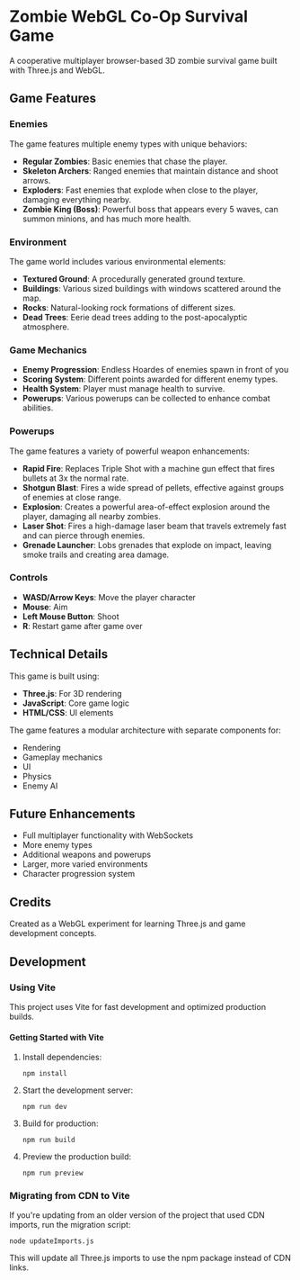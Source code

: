 # Zombie WebGL Co-Op Survival Game

A cooperative multiplayer browser-based 3D zombie survival game built with Three.js and WebGL.

## Game Features

### Enemies
The game features multiple enemy types with unique behaviors:

- **Regular Zombies**: Basic enemies that chase the player.
- **Skeleton Archers**: Ranged enemies that maintain distance and shoot arrows.
- **Exploders**: Fast enemies that explode when close to the player, damaging everything nearby.
- **Zombie King (Boss)**: Powerful boss that appears every 5 waves, can summon minions, and has much more health.

### Environment
The game world includes various environmental elements:

- **Textured Ground**: A procedurally generated ground texture.
- **Buildings**: Various sized buildings with windows scattered around the map.
- **Rocks**: Natural-looking rock formations of different sizes.
- **Dead Trees**: Eerie dead trees adding to the post-apocalyptic atmosphere.

### Game Mechanics

- **Enemy Progression**: Endless Hoardes of enemies spawn in front of you 
- **Scoring System**: Different points awarded for different enemy types.
- **Health System**: Player must manage health to survive.
- **Powerups**: Various powerups can be collected to enhance combat abilities.

### Powerups

The game features a variety of powerful weapon enhancements:

- **Rapid Fire**: Replaces Triple Shot with a machine gun effect that fires bullets at 3x the normal rate.
- **Shotgun Blast**: Fires a wide spread of pellets, effective against groups of enemies at close range.
- **Explosion**: Creates a powerful area-of-effect explosion around the player, damaging all nearby zombies.
- **Laser Shot**: Fires a high-damage laser beam that travels extremely fast and can pierce through enemies.
- **Grenade Launcher**: Lobs grenades that explode on impact, leaving smoke trails and creating area damage.

### Controls

- **WASD/Arrow Keys**: Move the player character
- **Mouse**: Aim
- **Left Mouse Button**: Shoot
- **R**: Restart game after game over

## Technical Details

This game is built using:

- **Three.js**: For 3D rendering
- **JavaScript**: Core game logic
- **HTML/CSS**: UI elements

The game features a modular architecture with separate components for:
- Rendering
- Gameplay mechanics
- UI
- Physics
- Enemy AI

## Future Enhancements

- Full multiplayer functionality with WebSockets
- More enemy types
- Additional weapons and powerups
- Larger, more varied environments
- Character progression system

## Credits

Created as a WebGL experiment for learning Three.js and game development concepts.

## Development

### Using Vite

This project uses Vite for fast development and optimized production builds. 

#### Getting Started with Vite

1. Install dependencies:
   ```
   npm install
   ```

2. Start the development server:
   ```
   npm run dev
   ```

3. Build for production:
   ```
   npm run build
   ```

4. Preview the production build:
   ```
   npm run preview
   ```

### Migrating from CDN to Vite

If you're updating from an older version of the project that used CDN imports, run the migration script:

```
node updateImports.js
```

This will update all Three.js imports to use the npm package instead of CDN links. 
